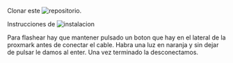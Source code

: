 Clonar este ![repositorio](https://github.com/Proxmark/proxmark3).

Instrucciones de ![instalacion](https://github.com/Chrissy-Morgan/proxmark3/tree/master/Installation_Instructions)

Para flashear hay que mantener pulsado un boton que hay en el lateral de la proxmark antes de conectar el cable. Habra una luz en naranja y sin dejar de pulsar le damos al enter. Una vez terminado la desconectamos.
